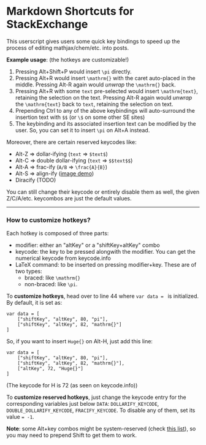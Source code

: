 # Markdown Shortcuts for StackExchange

This  userscript gives users some quick key bindings to speed up the process of editing mathjax/chem/etc. into posts.

**Example usage**: (the hotkeys are customizable!)

1. Pressing Alt+Shift+P would insert `\pi` directly.
2. Pressing Alt+R would insert `\mathrm{}` with the caret auto-placed in the middle. Pressing Alt-R again would _unwrap_ the `\mathrm{}` back.
3. Pressing Alt+R with some `text` pre-selected would insert `\mathrm{text}`, retaining the selection on the text. Pressing Alt-R again would _unwrap_ the `\mathrm{text}` back to `text`, retaining the selection on text.
4. Prepending Ctrl to any of the above keybindings will auto-surround the insertion text with `$$` (or `\$` on some other SE sites)
5. The keybinding and its associated insertion text can be modified by the user. So, you can set it to insert `\pi` on Alt+A instead.

Moreover, there are certain reserved keycodes like: 

- Alt-Z => dollar-ifying (`text` => `$text$`)
- Alt-C => double dollar-ifying (`text` => `$$text$$`)
- Alt-A => frac-ify (`A/B` => `\frac{A}{B}`)
- Alt-S => align-ify ([image demo](https://i.stack.imgur.com/RmWFQ.png))
- Diracify (TODO)

You can still change their keycode or entirely disable them as well, the given Z/C/A/etc. keycombos are just the default values.

----

### **How to customize hotkeys?**

Each hotkey is composed of three parts:

- modifier: either an "altKey" or a "shiftKey+altKey" combo
- keycode: the key to be pressed alongwith the modifier. You can get the numerical keycode from keycode.info
- LaTeX command: to be inserted on pressing modifier+key. These are of two types:
  - braced: like `\mathrm{}`
  - non-braced: like `\pi`.
  
To **customize hotkeys**, head over to line 44 where `var data = ` is initialized. By default, it is set as:

    var data = [
        ["shiftKey", "altKey", 80, "pi"],
        ["shiftKey", "altKey", 82, "mathrm{}"]
    ]
    
So, if you want to insert `Huge{}` on Alt-H, just add this line:

    var data = [
        ["shiftKey", "altKey", 80, "pi"],
        ["shiftKey", "altKey", 82, "mathrm{}"],
        ["altKey", 72, "Huge{}"]
    ]
    
(The keycode for H is 72 (as seen on keycode.info))

To **customize reserved hotkeys**, just change the keycode entry for the corresponding variables just below `DATA`: `DOLLARIFY_KEYCODE`, `DOUBLE_DOLLARIFY_KEYCODE`, `FRACIFY_KEYCODE`. To disable any of them, set its value `= -1`.

**Note**: some Alt+key combos might be system-reserved (check [this list](https://en.wikipedia.org/wiki/Table_of_keyboard_shortcuts)), so you may need to prepend Shift to get them to work.
